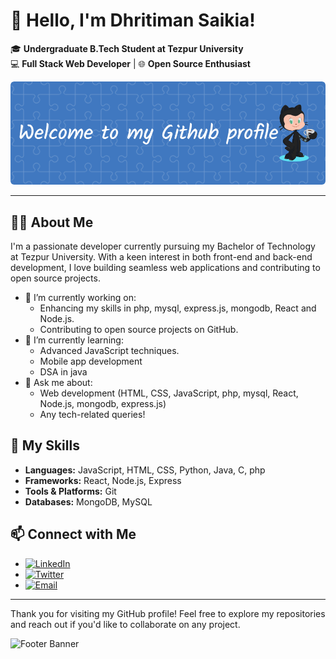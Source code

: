 # 👋 Hello, I'm Dhritiman Saikia!

🎓 **Undergraduate B.Tech Student at Tezpur University**  
💻 **Full Stack Web Developer** | 🌐 **Open Source Enthusiast**

![Profile Banner](github-header-image.png?text=Welcome+to+My+GitHub+Profile)

---

## 🧑‍💻 About Me

I'm a passionate developer currently pursuing my Bachelor of Technology at Tezpur University. With a keen interest in both front-end and back-end development, I love building seamless web applications and contributing to open source projects.

- 🔭 I’m currently working on: 
  - Enhancing my skills in php, mysql, express.js, mongodb, React and Node.js.
  - Contributing to open source projects on GitHub.
- 🌱 I’m currently learning:
  - Advanced JavaScript techniques.
  - Mobile app development
  - DSA in java
- 💬 Ask me about:
  - Web development (HTML, CSS, JavaScript, php, mysql, React, Node.js, mongodb, express.js)
  - Any tech-related queries!

## 🌟 My Skills

- **Languages:** JavaScript, HTML, CSS, Python, Java, C, php
- **Frameworks:** React, Node.js, Express
- **Tools & Platforms:** Git
- **Databases:** MongoDB, MySQL

## 📫 Connect with Me

- [![LinkedIn](https://img.shields.io/badge/LinkedIn-Dhritiman_Saikia-blue)](https://www.linkedin.com/in/dhritiman-saikia/)
- [![Twitter](https://img.shields.io/badge/Twitter-@DhritimanSaikia1-1DA1F2)](https://twitter.com/DhritimanSaikia1)
- [![Email](https://img.shields.io/badge/Email-dhritiman.saikia@example.com-red)](mailto:dhritiman.saikia.11b.244@gmail.com)

---

Thank you for visiting my GitHub profile! Feel free to explore my repositories and reach out if you'd like to collaborate on any project.

![Footer Banner](https://via.placeholder.com/800x200.png?text=Happy+Coding!)
